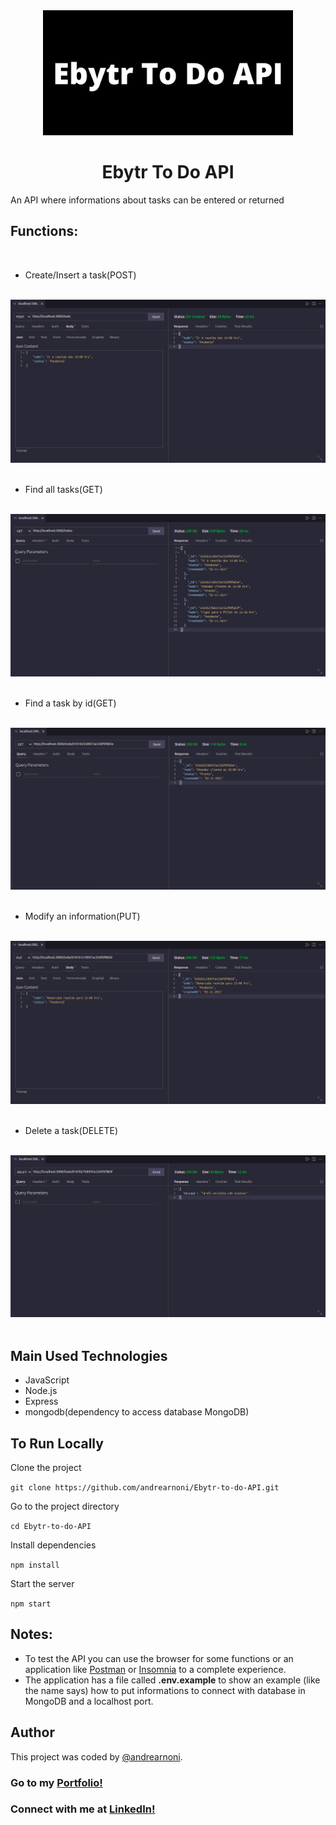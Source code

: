 <div align="center">
  <img src="./images/hero-img.jpg" width="400px">
</div>

<h1 align="center">Ebytr To Do API</h1>

An API where informations about tasks can be entered or returned 

## Functions:

<br>

* Create/Insert a task(POST)

<br>

<div align="center">
  <img src="./images/post.png">
</div>

<br>

* Find all tasks(GET)

<br>

<div align="center">
  <img src="./images/get.png">
</div>

<br>

* Find a task by id(GET)

<br>

<div align="center">
  <img src="./images/getById.png">
</div>

<br>

* Modify an information(PUT)

<br>

<div align="center">
  <img src="./images/put.png">
</div>

<br>

* Delete a task(DELETE)

<br>

<div align="center">
  <img src="./images/delete.png">
</div>

<br>

## Main Used Technologies

* JavaScript
* Node.js
* Express
* mongodb(dependency to access database MongoDB)

## To Run Locally

Clone the project

`git clone https://github.com/andrearnoni/Ebytr-to-do-API.git`

Go to the project directory

`cd Ebytr-to-do-API`

Install dependencies

`npm install`

Start the server

`npm start`

## Notes:

* To test the API you can use the browser for some functions or an application like [Postman](https://www.postman.com) or [Insomnia](https://insomnia.rest) to a complete experience.
* The application has a file called **.env.example** to show an example (like the name says) how to put informations to connect with database in MongoDB and a localhost port. 

## Author

This project was coded by [@andrearnoni](https://github.com/andrearnoni).

### Go to my [Portfolio!](https://andrearnoni.vercel.app/) 
### Connect with me at [LinkedIn!](https://www.linkedin.com/in/andrearnoni/) 
